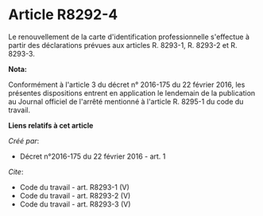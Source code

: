 # Article R8292-4

Le renouvellement de la carte d'identification professionnelle s'effectue à partir des déclarations prévues aux articles R.
8293-1, R. 8293-2 et R. 8293-3.

**Nota:**

Conformément à l'article 3 du décret n° 2016-175 du 22 février 2016, les présentes dispositions entrent en application le
lendemain de la publication au Journal officiel de l'arrêté mentionné à l'article R. 8295-1 du code du travail.

**Liens relatifs à cet article**

_Créé par_:

  - Décret n°2016-175 du 22 février 2016 - art. 1

_Cite_:

  - Code du travail - art. R8293-1 (V)
  - Code du travail - art. R8293-2 (V)
  - Code du travail - art. R8293-3 (V)
